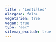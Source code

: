 ```yaml
---
title : "Lentilles"
alergene: false
vegetarien: true
vegan: true
type: "sec"
sitemap_exclude: true
--- 
```

